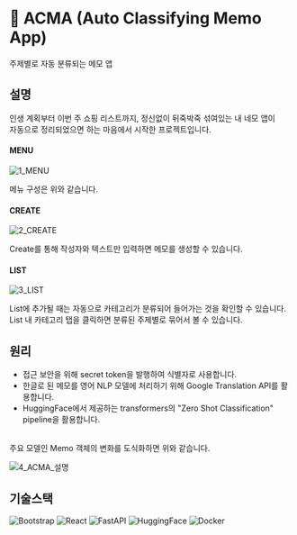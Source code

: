 # 📝 ACMA (Auto Classifying Memo App)

주제별로 자동 분류되는 메모 앱

## 설명

인생 계획부터 이번 주 쇼핑 리스트까지, 정신없이 뒤죽박죽 섞여있는 내 네모 앱이 <br />자동으로 정리되었으면 하는 마음에서 시작한 프로젝트입니다. 
<br />
#### MENU

![1_MENU](https://github.com/soddokayo/acma.fe/assets/89368738/ac807a9b-cbe7-4f2c-919e-ce44d86de3b4)

메뉴 구성은 위와 같습니다.
<br />
#### CREATE

![2_CREATE](https://github.com/soddokayo/acma.fe/assets/89368738/4ce0525c-f2fd-4ac6-8021-8598a6da3714)

Create를 통해 작성자와 텍스트만 입력하면 메모를 생성할 수 있습니다.
<br />
#### LIST

![3_LIST](https://github.com/soddokayo/acma.fe/assets/89368738/aacd4a2d-21bd-4b9a-a674-a8c423452485)

List에 추가될 때는 자동으로 카테고리가 분류되어 들어가는 것을 확인할 수 있습니다. <br />List 내 카테고리 탭을 클릭하면 분류된 주제별로 묶어서 볼 수 있습니다.

## 원리

- 접근 보안을 위해 secret token을 발행하여 식별자로 사용합니다.
- 한글로 된 메모를 영어 NLP 모델에 처리하기 위해 Google Translation API를 활용합니다. 
- HuggingFace에서 제공하는 transformers의 "Zero Shot Classification" pipeline을 활용합니다. 
<br />
주요 모델인 Memo 객체의 변화를 도식화하면 위와 같습니다.

![4_ACMA_설명](https://github.com/soddokayo/acma.fe/assets/89368738/10bf1af1-5b91-4c34-8958-2e2ba70bd7c3)

## 기술스택

![Bootstrap](https://img.shields.io/badge/Bootstrap-7952B3?style=flat-square&logo=bootstrap&logoColor=white)
![React](https://img.shields.io/badge/React-61DAFB?style=flat-square&logo=React&logoColor=white)
![FastAPI](https://img.shields.io/badge/FastAPI-009688?style=flat-square&logo=FastAPI&logoColor=white)
![HuggingFace](https://img.shields.io/badge/HuggingFace-yellow?style=flat-square)
![Docker](https://img.shields.io/badge/Docker-2496ED?style=flat-square&logo=Docker&logoColor=white)
